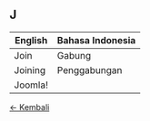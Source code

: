 ## J

| English | Bahasa Indonesia |
|-|-|
| Join | Gabung |
| Joining | Penggabungan |
| Joomla! | |

[&larr; Kembali](../)
